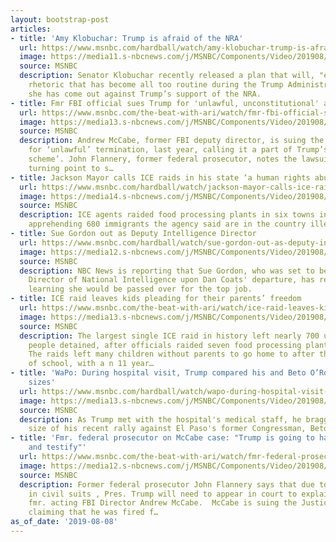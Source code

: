 ```yaml
---
layout: bootstrap-post
articles:
- title: 'Amy Klobuchar: Trump is afraid of the NRA'
  url: https://www.msnbc.com/hardball/watch/amy-klobuchar-trump-is-afraid-of-the-nra-65671749943
  image: https://media11.s-nbcnews.com/j/MSNBC/Components/Video/201908/n_hardball_klobuchar_19808_1920x1080.nbcnews-fp-1200-630.jpg
  source: MSNBC
  description: Senator Klobuchar recently released a plan that will, "end the hateful
    rhetoric that has become all too routine during the Trump Administration” and
    she has come out against Trump’s support of the NRA.
- title: Fmr FBI official sues Trump for 'unlawful, unconstitutional' acts
  url: https://www.msnbc.com/the-beat-with-ari/watch/fmr-fbi-official-sues-trump-for-unlawful-unconstitutional-acts-65670213978
  image: https://media13.s-nbcnews.com/j/MSNBC/Components/Video/201908/n_ari_cblocknew_190808_1920x1080.nbcnews-fp-1200-630.jpg
  source: MSNBC
  description: Andrew McCabe, former FBI deputy director, is suing the Trump administration
    for ‘unlawful’ termination, last year, calling it a part of Trump’s ‘unconstitutional
    scheme’. John Flannery, former federal prosecutor, notes the lawsuit may be a
    turning point to s…
- title: Jackson Mayor calls ICE raids in his state ‘a human rights abuse’
  url: https://www.msnbc.com/hardball/watch/jackson-mayor-calls-ice-raids-in-his-state-a-human-rights-abuse-65671749564
  image: https://media14.s-nbcnews.com/j/MSNBC/Components/Video/201908/n_hardball_ainsley_190808_1565308196700.nbcnews-fp-1200-630.jpg
  source: MSNBC
  description: ICE agents raided food processing plants in six towns in Mississippi,
    apprehending 680 immigrants the agency said are in the country illegally.
- title: Sue Gordon out as Deputy Intelligence Director
  url: https://www.msnbc.com/hardball/watch/sue-gordon-out-as-deputy-intelligence-director-65669189939
  image: https://media12.s-nbcnews.com/j/MSNBC/Components/Video/201908/n_hardball_brower_190808_1920x1080.nbcnews-fp-1200-630.jpg
  source: MSNBC
  description: NBC News is reporting that Sue Gordon, who was set to become the acting
    Director of National Intelligence upon Dan Coats' departure, has resigned after
    learning she would be passed over for the top job.
- title: ICE raid leaves kids pleading for their parents’ freedom
  url: https://www.msnbc.com/the-beat-with-ari/watch/ice-raid-leaves-kids-pleading-for-their-parents-freedom-65669701923
  image: https://media13.s-nbcnews.com/j/MSNBC/Components/Video/201908/n_ari_ice_190808_1920x1080.nbcnews-fp-1200-630.jpg
  source: MSNBC
  description: The largest single ICE raid in history left nearly 700 undocumented
    people detained, after officials raided seven food processing plants in Mississippi.
    The raids left many children without parents to go home to after the first day
    of school, with a n 11 year…
- title: 'WaPo: During hospital visit, Trump compared his and Beto O’Rourke’s crowd
    sizes'
  url: https://www.msnbc.com/hardball/watch/wapo-during-hospital-visit-trump-compared-his-and-beto-o-rourke-s-crowd-sizes-65669701896
  image: https://media13.s-nbcnews.com/j/MSNBC/Components/Video/201908/n_hardball_parker_190808_1920x1080.nbcnews-fp-1200-630.jpg
  source: MSNBC
  description: As Trump met with the hospital's medical staff, he bragged about the
    size of his recent rally against El Paso's former Congressman, Beto O'Rourke.
- title: 'Fmr. federal prosecutor on McCabe case: "Trump is going to have to appear
    and testify"'
  url: https://www.msnbc.com/the-beat-with-ari/watch/fmr-federal-prosecutor-on-mccabe-case-trump-is-going-to-have-to-appear-and-testify-65668165881
  image: https://media12.s-nbcnews.com/j/MSNBC/Components/Video/201908/n_ari_flannerymccabe_190808_1920x1080.nbcnews-fp-1200-630.jpg
  source: MSNBC
  description: Former federal prosecutor John Flannery says that due to precedence
    in civil suits , Pres. Trump will need to appear in court to explain why he fired
    fmr. acting FBI Director Andrew McCabe.  McCabe is suing the Justice Department,
    claiming that he was fired f…
as_of_date: '2019-08-08'
---
```


